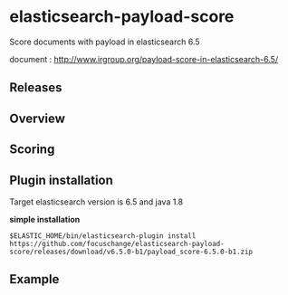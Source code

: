 # elasticsearch-payload-score
Score documents with payload in elasticsearch 6.5

document : http://www.irgroup.org/payload-score-in-elasticsearch-6.5/

## Releases


## Overview


## Scoring


## Plugin installation
Target elasticsearch version is 6.5 and java 1.8

**simple installation**

`$ELASTIC_HOME/bin/elasticsearch-plugin install https://github.com/focuschange/elasticsearch-payload-score/releases/download/v6.5.0-b1/payload_score-6.5.0-b1.zip`

## Example
